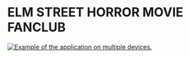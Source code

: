 <DOCTYPE html>
<html lang="eng">
<head>
    <meta charset="UTF-8">
    <meta name="viewport" content="width=device-width, initial-scale=1.0">
        <link rel="stylesheet" href="assets/css/style.css">

<head>
    <body>
        <h1>ELM STREET HORROR MOVIE FANCLUB</h1>
        <p>
        <a target="_blank" rel="noopener noreferrer" href="../images/stockfresh_3383710_responsive-website-design_sizeM-1024x614.jpg"><img src="../images/stockfresh_3383710_responsive-website-design_sizeM-1024x614.jpg" alt="Example of the application on multiple devices." style="max-width:100%;"></a>
        </p>
    </body>
</html>

